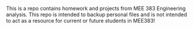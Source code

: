 This is a repo contains homework and projects from MEE 383 Engineering
analysis. This repo is intended to backup personal files and is not
intended to act as a resource for current or future students in MEE383!

